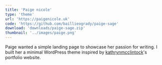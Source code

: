 ```yaml
---
title: 'Paige nicole'
type: 'theme'
url: 'https://paigenicole.uk'
code: 'https://github.com/baillieogrady/paige-sage'
download: 'downloads/paige-sage.zip'
thumbnail: '../images/paige.png'
---
```


Paige wanted a simple landing page to showcase her passion for writing. I built her a minimal WordPress theme inspired by [kathrynmcclintock](http://www.kathrynmcclintock.com/)'s portfolio website. 